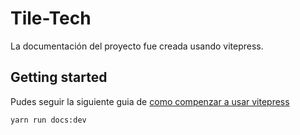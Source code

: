 # Tile-Tech

La documentación del proyecto fue creada usando vitepress.

## Getting started 

Pudes seguir la siguiente guia de [como compenzar a usar vitepress](https://vitepress.dev/guide/getting-started)


```
yarn run docs:dev
```
